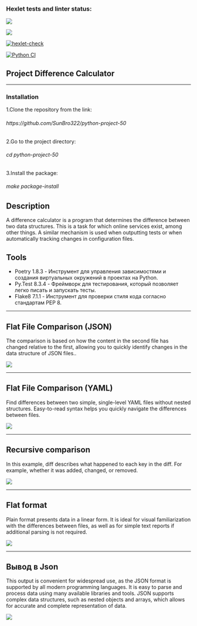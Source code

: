 <h3>Hexlet tests and linter status:</h3>
<a href="https://codeclimate.com/github/SunBro322/python-project-50/maintainability"><img src="https://api.codeclimate.com/v1/badges/75a3f96591315ab559b8/maintainability" /></a>

<a href="https://codeclimate.com/github/SunBro322/python-project-50/test_coverage"><img src="https://api.codeclimate.com/v1/badges/75a3f96591315ab559b8/test_coverage" /></a>

[![hexlet-check](https://github.com/SunBro322/python-project-50/actions/workflows/hexlet-check.yml/badge.svg)](https://github.com/SunBro322/python-project-50/actions/workflows/hexlet-check.yml)

[![Python CI](https://github.com/SunBro322/python-project-50/actions/workflows/pyci.yml/badge.svg)](https://github.com/SunBro322/python-project-50/actions/workflows/pyci.yml)


<h2>Project Difference Calculator</h2>
<hr>

<h3>Installation</h3>

<dl>
	<dt>1.Clone the repository from the link:
	<h6>https://github.com/SunBro322/python-project-50</h6>
	</dt>
	<dt>
		2.Go to the project directory:
		<h6>cd python-project-50</h6>
	</dt>
	<dt>
		3.Install the package:
		<h6>make package-install</h6>
	</dt>
</dl>



<h2>Description</h2>
A difference calculator is a program that determines the difference between two data structures. This is a task for which online services exist, among other things. A similar mechanism is used when outputting tests or when automatically tracking changes in configuration files.

<h2>Tools</h2>
<ul>
    <li>Poetry 1.8.3 - Инструмент для управления зависимостями и создания виртуальных окружений в проектах на Python.</li>
    <li>Py.Test 8.3.4 - Фреймворк для тестирования, который позволяет легко писать и запускать тесты.</li>
    <li>Flake8 7.1.1 - Инструмент для проверки стиля кода согласно стандартам PEP 8.</li>
</ul>



<hr>
<h2>Flat File Comparison (JSON)</h2>

The comparison is based on how the content in the second file has changed relative to the first, allowing you to quickly identify changes in the data structure of JSON files..

<a href="https://asciinema.org/a/m4Jwar6x7Or8HjapjABobdLTR" target="_blank"><img src="https://asciinema.org/a/m4Jwar6x7Or8HjapjABobdLTR.svg" /></a>

<hr>
<h2>Flat File Comparison (YAML)</h2>

Find differences between two simple, single-level YAML files without nested structures. Easy-to-read syntax helps you quickly navigate the differences between files.

<a href="https://asciinema.org/a/Ki7JI8ILjDSeXBrMFGDaMFo36" target="_blank"><img src="https://asciinema.org/a/Ki7JI8ILjDSeXBrMFGDaMFo36.svg" /></a>

<hr>
<h2>Recursive comparison</h2>

In this example, diff describes what happened to each key in the diff. For example, whether it was added, changed, or removed.

<a href="https://asciinema.org/a/vPs1YRN3rJDpY2oQvuz06dpem" target="_blank"><img src="https://asciinema.org/a/vPs1YRN3rJDpY2oQvuz06dpem.svg" /></a>

<hr>
<h2>Flat format</h2>

Plain format presents data in a linear form. It is ideal for visual familiarization with the differences between files, as well as for simple text reports if additional parsing is not required.

<a href="https://asciinema.org/a/lCN0nRyYrHoOuvHwM9GcraZ6M" target="_blank"><img src="https://asciinema.org/a/lCN0nRyYrHoOuvHwM9GcraZ6M.svg" /></a>

<hr>
<h2>Вывод в Json</h2>

This output is convenient for widespread use, as the JSON format is supported by all modern programming languages. It is easy to parse and process data using many available libraries and tools. JSON supports complex data structures, such as nested objects and arrays, which allows for accurate and complete representation of data.

<a href="https://asciinema.org/a/UT7MUew5sM6GjBPaQe0yB6CI6" target="_blank"><img src="https://asciinema.org/a/UT7MUew5sM6GjBPaQe0yB6CI6.svg" /></a>